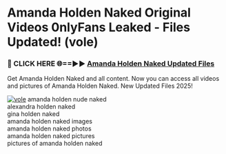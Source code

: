 # Amanda Holden Naked Original Videos 0nlyFans Leaked - Files Updated! (vole)

<h3>🔴 CLICK HERE 🌐==►► <a href="https://tinyurl.com/up5wt9bj" rel="nofollow">Amanda Holden Naked Updated Files</a></h3>

Get Amanda Holden Naked and all content. Now you can access all videos and pictures of Amanda Holden Naked. New Updated Files 2025!

[![vole](https://i.imgur.com/ABiUzMV.gif)](https://tinyurl.com/up5wt9bj)
amanda holden nude naked<br>
alexandra holden naked<br>
gina holden naked<br>
amanda holden naked images<br>
amanda holden naked photos<br>
amanda holden naked pictures<br>
pictures of amanda holden naked